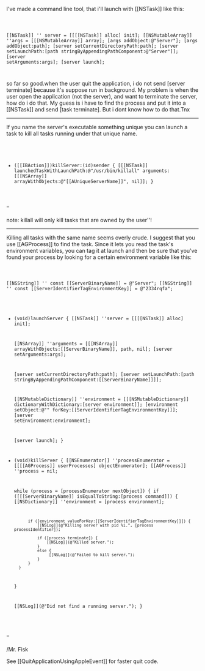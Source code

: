 

I've made a command line tool, that i'll launch with [[NSTask]] like this:

<code>

[[NSTask]] '' server = [[[[NSTask]] alloc] init];
[[NSMutableArray]] ''args = [[[NSMutableArray]] array];
[args addObject:@"Server"];
[args addObject:path];
[server setCurrentDirectoryPath:path];
[server setLaunchPath:[path stringByAppendingPathComponent:@"Server"]];
[server setArguments:args];
[server launch];

</code>

so far so good.when the user quit the application, i do not send [server terminate] because it's suppose run in background. My problem is when the user open the application (not the server), and want to terminate the server, how do i do that. My guess is i have to find the process and put it into a [[NSTask]] and send [task terminate]. But i dont know how to do that.Tnx

----

If you name the server's executable something unique you can launch a task to kill all tasks running under that unique name. 

<code>

- ([[IBAction]])killServer:(id)sender {
     [[[NSTask]] launchedTaskWithLaunchPath:@"/usr/bin/killall" arguments:[[[NSArray]] arrayWithObjects:@"[[AUniqueServerName]]", nil]];
}

</code>''

note: killall will only kill tasks that are owned by the user''!

----

Killing all tasks with the same name seems overly crude. I suggest that you use [[AGProcess]] to find the task. Since it lets you read the task's environment variables, you can tag it at launch and then be sure that you've found your process by looking for a certain environment variable like this:

<code>

[[NSString]] '' const [[ServerBinaryName]] = @"Server";
[[NSString]] '' const [[ServerIdentifierTagEnvironmentKey]] = @"2334rqfa";

- (void)launchServer {
    [[NSTask]] ''server = [[[[NSTask]] alloc] init];

    [[NSArray]] ''arguments = [[[NSArray]] arrayWithObjects:[[ServerBinaryName]], path, nil];
    [server setArguments:args];

    [server setCurrentDirectoryPath:path];
    [server setLaunchPath:[path stringByAppendingPathComponent:[[ServerBinaryName]]]];

    [[NSMutableDictionary]] ''environment = [[[NSMutableDictionary]] dictionaryWithDictionary:[server environment]];
    [environment setObject:@"" forKey:[[ServerIdentifierTagEnvironmentKey]]];
    [server setEnvironment:environment];
    
    [server launch];
}

- (void)killServer {
    [[NSEnumerator]] ''processEnumerator = [[[[AGProcess]] userProcesses] objectEnumerator];
    [[AGProcess]] ''process = nil;
    
    while (process = [processEnumerator nextObject]) {
        if ([[[ServerBinaryName]] isEqualToString:[process command]]) {
            [[NSDictionary]] ''environment = [process environment];
            
            if ([environment valueForKey:[[ServerIdentifierTagEnvironmentKey]]]) {
                [[NSLog]](@"Killing server with pid %i.", [process processIdentifier]);

                if ([process terminate]) {
                    [[NSLog]](@"Killed server.");
                }
                else {
                     [[NSLog]](@"Failed to kill server.");
                }
            }
        }
    }
    
    [[NSLog]](@"Did not find a running server.");
}

</code>''

/Mr. Fisk

See [[QuitApplicationUsingAppleEvent]] for faster quit code.